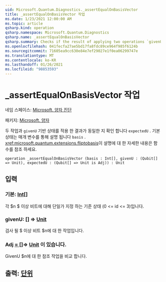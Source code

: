 ```yaml
---
uid: Microsoft.Quantum.Diagnostics._assertEqualOnBasisVector
title: _assertEqualOnBasisVector 작업
ms.date: 1/23/2021 12:00:00 AM
ms.topic: article
qsharp.kind: operation
qsharp.namespace: Microsoft.Quantum.Diagnostics
qsharp.name: _assertEqualOnBasisVector
qsharp.summary: Checks if the result of applying two operations `givenU` and `expectedU` to a basis state is the same. The basis state is described by `basis` parameter. See <xref:microsoft.quantum.extensions.fliptobasis> function for more details on this description.
ms.openlocfilehash: 041fecfa27ae5bd17fa8fdc89ce964f985f6124b
ms.sourcegitcommit: 71605ea9cc630e84e7ef29027e1f0ea06299747e
ms.translationtype: MT
ms.contentlocale: ko-KR
ms.lasthandoff: 01/26/2021
ms.locfileid: "98853593"
---
```

# <a name="_assertequalonbasisvector-operation"></a>_assertEqualOnBasisVector 작업

네임 스페이스: [Microsoft. 양자 진단](xref:Microsoft.Quantum.Diagnostics)

패키지: [Microsoft. 양자](https://nuget.org/packages/Microsoft.Quantum.QSharp.Core)


두 작업과 `givenU` 기반 상태를 적용 한 결과가 동일한 지 확인 합니다 `expectedU` . 기본 상태는 매개 변수를 통해 설명 됩니다 `basis` .
<xref:microsoft.quantum.extensions.fliptobasis>이 설명에 대 한 자세한 내용은 함수를 참조 하세요.

```qsharp
operation _assertEqualOnBasisVector (basis : Int[], givenU : (Qubit[] => Unit), expectedU : (Qubit[] => Unit is Adj)) : Unit
```


## <a name="input"></a>입력

### <a name="basis--int"></a>기본: [Int](xref:microsoft.quantum.lang-ref.int)[]

각 $n $ 이상 비트에 대해 단일가 지정 하는 기준 상태 (0 <= id <= 3)입니다.


### <a name="givenu--qubit--unit"></a>givenU: [](xref:microsoft.quantum.lang-ref.qubit)[] => [Unit](xref:microsoft.quantum.lang-ref.unit) 

검사 될 $ 이상 비트 $n에 대 한 작업입니다.


### <a name="expectedu--qubit--unit--is-adj"></a>Adj [= []](xref:microsoft.quantum.lang-ref.qubit)=> [Unit](xref:microsoft.quantum.lang-ref.unit)  이 있습니다.

GivenU $n에 대 한 참조 작업을 비교 합니다.



## <a name="output--unit"></a>출력: [단위](xref:microsoft.quantum.lang-ref.unit)

